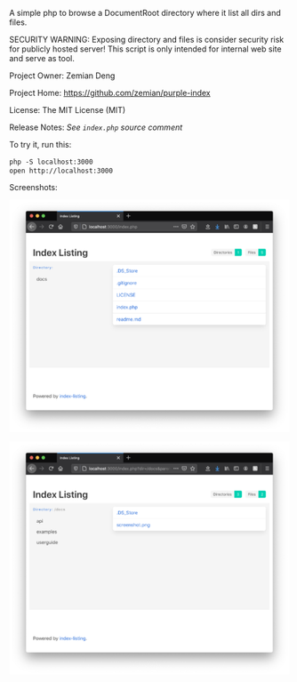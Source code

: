 A simple php to browse a DocumentRoot directory where it list all dirs and files.

SECURITY WARNING:
Exposing directory and files is consider security risk for publicly hosted server! This 
script is only intended for internal web site and serve as tool. 

Project Owner: Zemian Deng

Project Home: https://github.com/zemian/purple-index

License: The MIT License (MIT)

Release Notes: _See `index.php` source comment_

To try it, run this:

	php -S localhost:3000
	open http://localhost:3000

Screenshots:

![Screenshot #1](docs/screenshot.png)

![Screenshot #2](docs/screenshot2.png)
